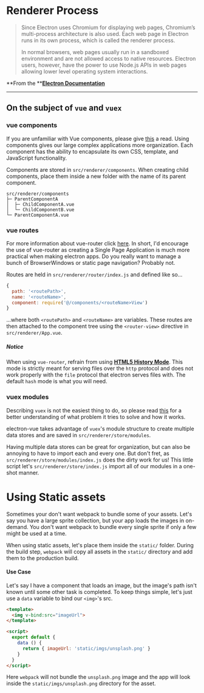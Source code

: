 # Renderer Process

> Since Electron uses Chromium for displaying web pages, Chromium’s multi-process architecture is also used. Each web page in Electron runs in its own process, which is called the renderer process.
>
> In normal browsers, web pages usually run in a sandboxed environment and are not allowed access to native resources. Electron users, however, have the power to use Node.js APIs in web pages allowing lower level operating system interactions.

**From the **[**Electron Documentation**](http://electron.atom.io/docs/tutorial/quick-start/#renderer-process)

---

## On the subject of `vue` and `vuex`

### vue components

If you are unfamiliar with Vue components, please give [this](http://vuejs.org/v2/guide/single-file-components.html) a read. Using components gives our large complex applications more organization. Each component has the ability to encapsulate its own CSS, template, and JavaScript functionality.

Components are stored in `src/renderer/components`. When creating child components, place them inside a new folder with the name of its parent component.

```
src/renderer/components
├─ ParentComponentA
│  ├─ ChildComponentA.vue
│  └─ ChildComponentB.vue
└─ ParentComponentA.vue
```

### vue routes

For more information about vue-router click [here](https://github.com/vuejs/vue-router). In short, I'd encourage the use of vue-router as creating a Single Page Application is much more practical when making electron apps. Do you really want to manage a bunch of BrowserWindows or static page navigation? Probably not.

Routes are held in `src/renderer/router/index.js` and defined like so...

```js
{
  path: '<routePath>',
  name: '<routeName>',
  component: require('@/components/<routeName>View')
}
```

...where both `<routePath>` and `<routeName>` are variables. These routes are then attached to the component tree using the `<router-view>` directive in `src/renderer/App.vue`.

##### Notice

When using `vue-router`, refrain from using [**HTML5 History Mode**](http://router.vuejs.org/en/essentials/history-mode.html). This mode is strictly meant for serving files over the `http` protocol and does not work properly with the `file` protocol that electron serves files with. The default `hash` mode is what you will need.

### vuex modules

Describing `vuex` is not the easiest thing to do, so please read [this](http://vuex.vuejs.org/en/intro.html) for a better understanding of what problem it tries to solve and how it works.

electron-vue takes advantage of `vuex`'s module structure to create multiple data stores and are saved in `src/renderer/store/modules`.

Having multiple data stores can be great for organization, but can also be annoying to have to import each and every one. But don't fret, as `src/renderer/store/modules/index.js` does the dirty work for us! This little script let's `src/renderer/store/index.js` import all of our modules in a one-shot manner.

# Using Static assets

Sometimes your don't want webpack to bundle some of your assets. Let's say you have a large sprite collection, but your app loads the images in on-demand. You don't want webpack to bundle every single sprite if only a few might be used at a time.

When using static assets, let's place them inside the `static/` folder. During the build step, `webpack` will copy all assets in the `static/` directory and add them to the production build.

#### Use Case

Let's say I have a component that loads an image, but the image's path isn't known until some other task is completed. To keep things simple, let's just use a `data` variable to bind our `<img>`'s src.

```html
<template>
  <img v-bind:src="imageUrl">
</template>

<script>
  export default {
    data () {
      return { imageUrl: 'static/imgs/unsplash.png' }
    }
  }
</script>
```

Here `webpack` will not bundle the `unsplash.png` image and the app will look inside the `static/imgs/unsplash.png` directory for the asset.

